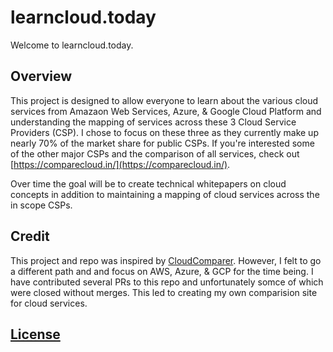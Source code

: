 # learncloud.today

Welcome to learncloud.today. 

## Overview

This project is designed to allow everyone to learn about the various cloud services from Amazaon Web Services, Azure, & Google Cloud Platform and understanding the mapping of services across these 3 Cloud Service Providers (CSP). I chose to focus on these three as they currently make up nearly 70% of the market share for public CSPs. If you're interested some of the other major CSPs and the comparison of all services, check out [https://comparecloud.in/](https://comparecloud.in/). 

Over time the goal will be to create technical whitepapers on cloud concepts in addition to maintaining a mapping of cloud services across the in scope CSPs.

## Credit

This project and repo was inspired by [CloudComparer](https://github.com/ilyas-it83/CloudComparer). However, I felt to go a different path and and focus on AWS, Azure, & GCP for the time being. I have contributed several PRs to this repo and unfortunately somce of which were closed without merges. This led to creating my own comparision site for cloud services.

## [License](https://github.com/iamabrom/learncloud.today#readme)



